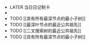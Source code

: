 - LATER  当日日记制卡
-
- TODO [[具有所有最深节点的最小子树]]
- TODO [[最深叶节点的最近公共祖先]]
- TODO [[二叉搜索树的最近公共祖先]]
- TODO [[具有所有最深节点的最小子树]]